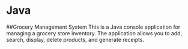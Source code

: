 # Java
##Grocery Management System
This is a Java console application for managing a grocery store inventory. The application allows you to add, search, display, delete products, and generate receipts.

